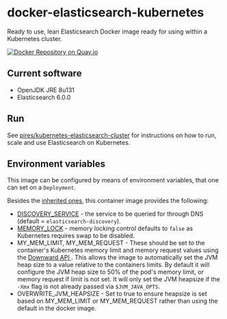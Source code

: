 # docker-elasticsearch-kubernetes

Ready to use, lean Elasticsearch Docker image ready for using within a Kubernetes cluster.

[![Docker Repository on Quay.io](https://quay.io/repository/pires/docker-elasticsearch-kubernetes/status "Docker Repository on Quay.io")](https://quay.io/repository/pires/docker-elasticsearch-kubernetes)

## Current software

* OpenJDK JRE 8u131
* Elasticsearch 6.0.0

## Run

See [pires/kubernetes-elasticsearch-cluster](https://github.com/pires/kubernetes-elasticsearch-cluster) for instructions on how to run, scale and use Elasticsearch on Kubernetes.

## Environment variables

This image can be configured by means of environment variables, that one can set on a `Deployment`.

Besides the [inherited ones](https://github.com/pires/docker-elasticsearch#environment-variables), this container image provides the following:

* [DISCOVERY_SERVICE](https://www.elastic.co/guide/en/elasticsearch/reference/current/modules-discovery-zen.html#unicast) - the service to be queried for through DNS (default = `elasticsearch-discovery`).
* [MEMORY_LOCK](https://www.elastic.co/guide/en/elasticsearch/reference/current/important-settings.html#bootstrap.memory_lock) - memory locking control defaults to `false` as Kubernetes requires swap to be disabled.
* MY_MEM_LIMIT, MY_MEM_REQUEST  - These should be set to the container's Kubernetes memory limit and memory request values using the [Downward API ](https://kubernetes.io/docs/tasks/inject-data-application/environment-variable-expose-pod-information/#use-container-fields-as-values-for-environment-variables). This allows the image to automatically set the JVM heap size to a value relative to the containers limits. By default it will configure the JVM heap size to 50% of the pod's memory limit, or memory request if limit is not set. It will only set the JVM heapsize if the `-Xmx` flag is not already passed via `$JVM_JAVA_OPTS`.
* OVERWRITE_JVM_HEAPSIZE - Set to true to ensure heapsize is set based on MY_MEM_LIMIT or MY_MEM_REQUEST rather than using the default in the docker image.
